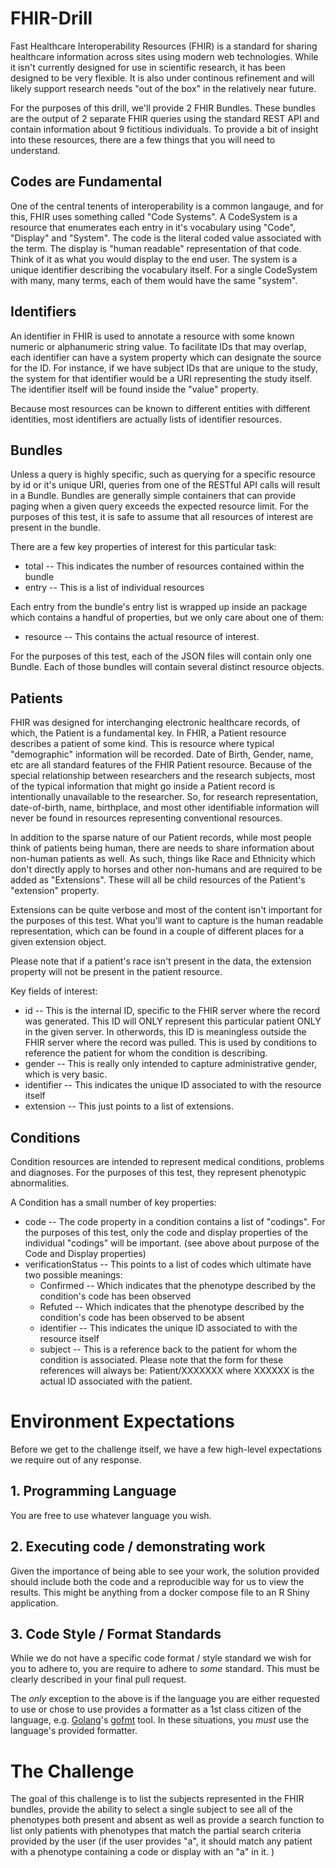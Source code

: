 # FHIR-Drill
Fast Healthcare Interoperability Resources (FHIR) is a standard for sharing healthcare information across sites using modern web technologies. While it isn't currently designed for use in scientific research, it has been designed to be very flexible. It is also under continous refinement and will likely support research needs "out of the box" in the relatively near future. 

For the purposes of this drill, we'll provide 2 FHIR Bundles. These bundles are the output of 2 separate FHIR queries using the standard REST API and contain information about 9 fictitious individuals. To provide a bit of insight into these resources, there are a few things that you will need to understand. 

## Codes are Fundamental
One of the central tenents of interoperability is a common langauge, and for this, FHIR uses something called "Code Systems". A CodeSystem is a resource that enumerates each entry in it's vocabulary using "Code", "Display" and "System". The code is the literal coded value associated with the term. The display is "human readable" representation of that code. Think of it as what you would display to the end user. The system is a unique identifier describing the vocabulary itself. For a single CodeSystem with many, many terms, each of them would have the same "system". 

## Identifiers
An identifier in FHIR is used to annotate a resource with some known numeric or alphanumeric string value. To facilitate IDs that may overlap, each identifier can have a system property which can designate the source for the ID. For instance, if we have subject IDs that are unique to the study, the system for that identifier would be a URI representing the study itself. The identifier itself will be found inside the "value" property. 

Because most resources can be known to different entities with different identities, most identifiers are actually lists of identifier resources. 

## Bundles 
Unless a query is highly specific, such as querying for a specific resource by id or it's unique URI, queries from one of the RESTful API calls will result in a Bundle. Bundles are generally simple containers that can provide paging when a given query exceeds the expected resource limit. For the purposes of this test, it is safe to assume that all resources of interest are present in the bundle. 

There are a few key properties of interest for this particular task:
* total -- This indicates the number of resources contained within the bundle
* entry -- This is a list of individual resources

Each entry from the bundle's entry list is wrapped up inside an package which contains a handful of properties, but we only care about one of them:
* resource -- This contains the actual resource of interest. 

For the purposes of this test, each of the JSON files will contain only one Bundle. Each of those bundles will contain several distinct resource objects. 

## Patients
FHIR was designed for interchanging electronic healthcare records, of which, the Patient is a fundamental key. In FHIR, a Patient resource describes a patient of some kind. This is resource where typical "demographic" information will be recorded. Date of Birth, Gender, name, etc are all standard features of the FHIR Patient resource. Because of the special relationship between researchers and the research subjects, most of the typical information that might go inside a Patient record is intentionally unavailable to the researcher. So, for research representation, date-of-birth, name, birthplace, and most other identifiable information will never be found in resources representing conventional resources. 

In addition to the sparse nature of our Patient records, while most people think of patients being human, there are needs to share information about non-human patients as well. As such, things like Race and Ethnicity which don't directly apply to horses and other non-humans and are required to be added as "Extensions". These will all be child resources of the Patient's "extension" property. 

Extensions can be quite verbose and most of the content isn't important for the purposes of this test. What you'll want to capture is the human readable representation, which can be found in a couple of different places for a given extension object. 

Please note that if a patient's race isn't present in the data, the extension property will not be present in the patient resource. 

Key fields of interest:
* id -- This is the internal ID, specific to the FHIR server where the record was generated. This ID will ONLY represent this particular patient ONLY in the given server. In otherwords, this ID is meaningless outside the FHIR server where the record was pulled. This is used by conditions to reference the patient for whom the condition is describing. 
* gender  -- This is really only intended to capture administrative gender, which is very basic.
* identifier -- This indicates the unique ID associated to with the resource itself
* extension -- This just points to a list of extensions. 

## Conditions
Condition resources are intended to represent medical conditions, problems and diagnoses. For the purposes of this test, they represent phenotypic abnormalities. 

A Condition has a small number of key properties:
* code -- The code property in a condition contains a list of "codings". For the purposes of this test, only the code and display properties of the individual "codings" will be important. (see above about purpose of the Code and Display properties)
* verificationStatus -- This points to a list of codes which ultimate have two possible meanings: 
  * Confirmed -- Which indicates that the phenotype described by the condition's code has been observed
  * Refuted -- Which indicates that the phenotype described by the condition's code has been observed to be absent 
  * identifier -- This indicates the unique ID associated to with the resource itself
  * subject -- This is a reference back to the patient for whom the condition is associated. Please note that the form for these references will always be: Patient/XXXXXXX where XXXXXX is the actual ID associated with the patient. 

# Environment Expectations
Before we get to the challenge itself, we have a few high-level expectations we require out of any response.

## 1. Programming Language
You are free to use whatever language you wish. 

## 2. Executing code / demonstrating work
Given the importance of being able to see your work, the solution provided should include both the code and
a reproducible way for us to view the results. This might be anything from a docker compose file to an
R Shiny application. 

## 3.  Code Style / Format Standards
While we do not have a specific code format / style standard we wish for you to adhere to, you are require to adhere
to _some_ standard.  This must be clearly described in your final pull request.

The _only_ exception to the above is if the language you are either requested to use or chose to use provides a
formatter as a 1st class citizen of the language, e.g. [Golang](https://golang.org/)'s 
[gofmt](https://golang.org/cmd/gofmt/) tool.  In these situations, you _must_ use the language's provided formatter.

# The Challenge
The goal of this challenge is to list the subjects represented in the FHIR bundles, provide the ability to select a single subject to see all of the phenotypes both present and absent as well as provide a search function to list only patients with phenotypes that match the partial search criteria provided by the user (if the user provides "a", it should match any patient with a phenotype containing a code or display with an "a" in it. )

